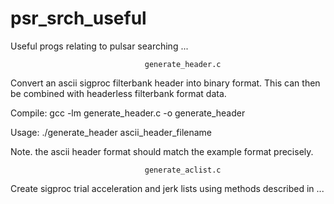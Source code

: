 # psr_srch_useful
Useful progs relating to pulsar searching ...


                                  generate_header.c

Convert an ascii sigproc filterbank header into binary format. This can then be combined
with headerless filterbank format data. 

Compile: gcc -lm generate_header.c -o generate_header

Usage: ./generate_header ascii_header_filename

Note. the ascii header format should match the example format precisely.

                                  generate_aclist.c

Create sigproc trial acceleration and jerk lists using methods described in ...
